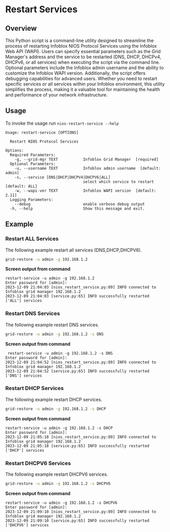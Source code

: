 # Restart Services

## Overview

This Python script is a command-line utility designed to streamline the process of restarting
Infoblox NIOS Protocol Services using the Infoblox Web API (WAPI). Users can specify essential 
parameters such as the Grid Manager's address and the service to be restarted (DNS, DHCP, DHCPv4, 
DHCPv6, or all services) when executing the script via the command line. Optional parameters include
the Infoblox admin username and the ability to customize the Infoblox WAPI version. Additionally, 
the script offers debugging capabilities for advanced users. Whether you need to restart specific 
services or all services within your Infoblox environment, this utility simplifies the process, 
making it a valuable tool for maintaining the health and performance of your network infrastructure.

## Usage

To invoke the usage run `nios-restart-service --help`

```
Usage: restart-service [OPTIONS]

  Restart NIOS Protocol Services

Options:
  Required Parameters: 
    -g, --grid-mgr TEXT           Infoblox Grid Manager  [required]
  Optional Parameters: 
    -u, --username TEXT           Infoblox admin username  [default: admin]
    -s, --service [DNS|DHCP|DHCPV4|DHCPV6|ALL]
                                  select which service to restart  [default: ALL]
    -w, --wapi-ver TEXT           Infoblox WAPI version  [default: 2.11]
  Logging Parameters: 
    --debug                       enable verbose debug output
  -h, --help                      Show this message and exit.
```

## Example

### Restart ALL Services

The following example restart all services (DNS,DHCP,DHCPV6).

```sh
grid-restore -u admin -g 192.168.1.2
```

**Screen output from command**

```text
restart-service -u admin -g 192.168.1.2 
Enter password for [admin]: 
2023-12-09 21:04:03 [nios_restart_service.py:89] INFO connected to Infoblox grid manager 192.168.1.2
2023-12-09 21:04:03 [service.py:65] INFO successfully restarted ['ALL'] services
```

### Restart DNS Services

The following example restart DNS services.

```sh
grid-restore -u admin -g 192.168.1.2 -s DNS
```

**Screen output from command**

```text
 restart-service -u admin -g 192.168.1.2 -s DNS
Enter password for [admin]: 
2023-12-09 21:04:52 [nios_restart_service.py:89] INFO connected to Infoblox grid manager 192.168.1.2
2023-12-09 21:04:52 [service.py:65] INFO successfully restarted ['DNS'] services
```

### Restart DHCP Services

The following example restart DHCP services.

```sh
grid-restore -u admin -g 192.168.1.2 -s DHCP
```

**Screen output from command**

```text
restart-service -u admin -g 192.168.1.2 -s DHCP
Enter password for [admin]: 
2023-12-09 21:05:18 [nios_restart_service.py:89] INFO connected to Infoblox grid manager 192.168.1.2
2023-12-09 21:05:18 [service.py:65] INFO successfully restarted ['DHCP'] services
```

### Restart DHCPV6 Services

The following example restart DHCPV6 services.

```sh
grid-restore -u admin -g 192.168.1.2 -s DHCPV6
```

**Screen output from command**

```text
restart-service -u admin -g 192.168.1.2 -s DHCPV6
Enter password for [admin]: 
2023-12-09 21:09:10 [nios_restart_service.py:89] INFO connected to Infoblox grid manager 192.168.1.2
2023-12-09 21:09:10 [service.py:65] INFO successfully restarted ['DHCPV6'] services
```
